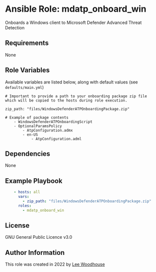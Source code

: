 # Ansible Role: mdatp_onboard_win

Onboards a Windows client to Microsoft Defender Advanced Threat Detection

## Requirements

None

## Role Variables

Available variables are listed below, along with default values (see ```defaults/main.yml```)
```shell
# Important to provide a path to your onboarding package zip file which will be copied to the hosts during role execution.

zip_path: "files/WindowsDefenderATPOnboardingPackage.zip"

# Example of package contents
    - WindowsDefenderATPOnboardingScript
    - OptionalParamsPolicy
        - AtpConfiguration.admx
        - en-US
            - AtpConfiguration.adml
```
## Dependencies

None

## Example Playbook
```yaml
    - hosts: all
      vars:
        - zip_path: "files/WindowsDefenderATPOnboardingPackage.zip"
      roles:
        - mdatp_onboard_win
```

## License

GNU General Public Licence v3.0

## Author Information

This role was created in 2022 by [Lee Woodhouse](https://www.leewoodhouse.com/)
